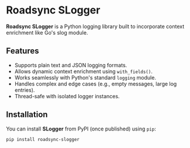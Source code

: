 # Roadsync SLogger

**Roadsync SLogger** is a Python logging library built to incorporate context enrichment like Go's slog module.

## Features

- Supports plain text and JSON logging formats.
- Allows dynamic context enrichment using `with_fields()`.
- Works seamlessly with Python's standard `logging` module.
- Handles complex and edge cases (e.g., empty messages, large log entries).
- Thread-safe with isolated logger instances.

## Installation

You can install **SLogger** from PyPI (once published) using `pip`:

```bash
pip install roadsync-slogger
